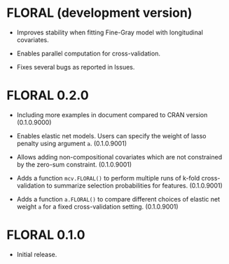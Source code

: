 # FLORAL (development version)

* Improves stability when fitting Fine-Gray model with longitudinal covariates.

* Enables parallel computation for cross-validation.

* Fixes several bugs as reported in Issues. 

# FLORAL 0.2.0

* Including more examples in document compared to CRAN version (0.1.0.9000)

* Enables elastic net models. Users can specify the weight of lasso penalty using argument `a`. (0.1.0.9001)

* Allows adding non-compositional covariates which are not constrained by the zero-sum constraint. (0.1.0.9001)

* Adds a function `mcv.FLORAL()` to perform multiple runs of k-fold cross-validation to summarize selection probabilities for features. (0.1.0.9001)

* Adds a function `a.FLORAL()` to compare different choices of elastic net weight `a` for a fixed cross-validation setting. (0.1.0.9001)

# FLORAL 0.1.0

* Initial release.

